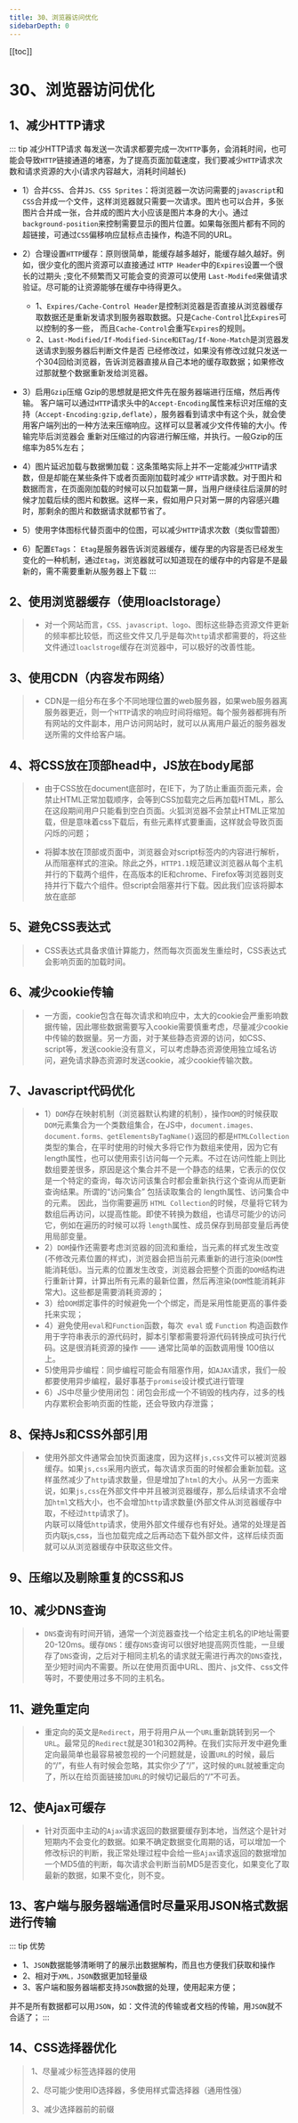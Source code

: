 ```yaml
---
title: 30、浏览器访问优化
sidebarDepth: 0
---
```

[[toc]]
# 30、浏览器访问优化

## 1、减少HTTP请求
::: tip 减少HTTP请求
每发送一次请求都要完成一次`HTTP`事务，会消耗时间，也可能会导致`HTTP`链接通道的堵塞，为了提高页面加载速度，我们要减少`HTTP`请求次数和请求资源的大小(请求内容越大，消耗时间越长)
- 1）合并`CSS`、合并`JS、CSS Sprites`：将浏览器一次访问需要的`javascript`和`CSS`合并成一个文件，这样浏览器就只需要一次请求。图片也可以合并，多张图片合并成一张，合并成的图片大小应该是图片本身的大小。通过`background-position`来控制需要显示的图片位置。如果每张图片都有不同的超链接，可通过`CSS`偏移响应鼠标点击操作，构造不同的URL。

- 2）合理设置`HTTP`缓存：原则很简单，能缓存越多越好，能缓存越久越好。例如，很少变化的图片资源可以直接通过 `HTTP Header`中的`Expires`设置一个很长的过期头 ;变化不频繁而又可能会变的资源可以使用 `Last-Modifed`来做请求验证。尽可能的让资源能够在缓存中待得更久。
  - 1、`Expires/Cache-Control Header`是控制浏览器是否直接从浏览器缓存取数据还是重新发请求到服务器取数据。只是`Cache-Control`比`Expires`可以控制的多一些， 而且`Cache-Control`会重写`Expires`的规则。
  - 2、`Last-Modified/If-Modified-Since和ETag/If-None-Match`是浏览器发送请求到服务器后判断文件是否 已经修改过，如果没有修改过就只发送一个304回给浏览器，告诉浏览器直接从自己本地的缓存取数据；如果修改过那就整个数据重新发给浏览器。
- 3）启用`Gzip`压缩
  Gzip的思想就是把文件先在服务器端进行压缩，然后再传输。
  客户端可以通过`HTTP`请求头中的`Accept-Encoding`属性来标识对压缩的支持（`Accept-Encoding:gzip,deflate`），服务器看到请求中有这个头，就会使用客户端列出的一种方法来压缩响应。这样可以显著减少文件传输的大小。传输完毕后浏览器会 重新对压缩过的内容进行解压缩，并执行。一般Gzip的压缩率为85%左右；
- 4）图片延迟加载与数据懒加载：这条策略实际上并不一定能减少`HTTP`请求数，但是却能在某些条件下或者页面刚加载时减少 `HTTP`请求数。对于图片和数据而言，在页面刚加载的时候可以只加载第一屏，当用户继续往后滚屏的时候才加载后续的图片和数据。这样一来，假如用户只对第一屏的内容感兴趣时，那剩余的图片和数据请求就都节省了。
- 5）使用字体图标代替页面中的位图，可以减少`HTTP`请求次数（类似雪碧图）
- 6）配置`ETags`： `Etag`是服务器告诉浏览器缓存，缓存里的内容是否已经发生变化的一种机制，通过`Etag`，浏览器就可以知道现在的缓存中的内容是不是最新的，需不需要重新从服务器上下载
:::
## 2、使用浏览器缓存（使用loaclstorage）
>- 对一个网站而言，`CSS、javascript、logo`、图标这些静态资源文件更新的频率都比较低，而这些文件又几乎是每次`http`请求都需要的，将这些文件通过`loaclstroge`缓存在浏览器中，可以极好的改善性能。
## 3、使用CDN（内容发布网络）
>- CDN是一组分布在多个不同地理位置的web服务器，如果web服务器离服务器更近，则一个`HTTP`请求的响应时间将缩短。每个服务器都拥有所有网站的文件副本，用户访问网站时，就可以从离用户最近的服务器发送所需的文件给客户端。
## 4、将CSS放在顶部head中，JS放在body尾部
>- 由于CSS放在document底部时，在IE下，为了防止重画页面元素，会禁止HTML正常加载顺序，会等到CSS加载完之后再加载HTML，那么在这段期间用户只能看到空白页面。火狐浏览器不会禁止HTML正常加载，但是意味着css下载后，有些元素样式要重画，这样就会导致页面闪烁的问题；
>
>- 将脚本放在顶部或页面中，浏览器会对script标签内的内容进行解析，从而阻塞样式的渲染。除此之外，`HTTP1.1`规范建议浏览器从每个主机并行的下载两个组件，在高版本的IE和chrome、Firefox等浏览器则支持并行下载六个组件。但script会阻塞并行下载。因此我们应该将脚本放在底部
## 5、避免CSS表达式
>- CSS表达式具备求值计算能力，然而每次页面发生重绘时，CSS表达式会影响页面的加载时间。
## 6、减少cookie传输
>- 一方面，cookie包含在每次请求和响应中，太大的cookie会严重影响数据传输，因此哪些数据需要写入cookie需要慎重考虑，尽量减少cookie中传输的数据量。另一方面，对于某些静态资源的访问，如CSS、script等，发送cookie没有意义，可以考虑静态资源使用独立域名访问，避免请求静态资源时发送cookie，减少cookie传输次数。
## 7、Javascript代码优化
>- 1）`DOM`存在映射机制（浏览器默认构建的机制），操作`DOM`的时候获取`DOM`元素集合为一个类数组集合，在JS中，`document.images、document.forms、getElementsByTagName()`返回的都是`HTMLCollection`类型的集合，在平时使用的时候大多将它作为数组来使用，因为它有 length属性，也可以使用索引访问每一个元素。不过在访问性能上则比数组要差很多，原因是这个集合并不是一个静态的结果，它表示的仅仅是一个特定的查询，每次访问该集合时都会重新执行这个查询从而更新查询结果。所谓的“访问集合” 包括读取集合的 length属性、访问集合中的元素。 因此，当你需要遍历 `HTML Collection`的时候，尽量将它转为数组后再访问，以提高性能。即使不转换为数组，也请尽可能少的访问它，例如在遍历的时候可以将 `length`属性、成员保存到局部变量后再使用局部变量。
>- 2）`DOM`操作还需要考虑浏览器的回流和重绘，当元素的样式发生改变(不修改元素位置的样式)，浏览器会把当前元素重新的进行渲染(`DOM`性能消耗低)。当元素的位置发生改变，浏览器会把整个页面的`DOM`结构进行重新计算，计算出所有元素的最新位置，然后再渲染(`DOM`性能消耗非常大)。这些都是需要消耗资源的；
>- 3）给`DOM`绑定事件的时候避免一个个绑定，而是采用性能更高的事件委托来实现；
>- 4）避免使用`eval`和`Function`函数，每次` eval` 或 `Function` 构造函数作用于字符串表示的源代码时，脚本引擎都需要将源代码转换成可执行代码。这是很消耗资源的操作 —— 通常比简单的函数调用慢 100倍以上。 
>- 5)使用异步编程：同步编程可能会有阻塞作用，如`AJAX`请求，我们一般都要使用异步编程，最好事基于`promise`设计模式进行管理
>- 6）JS中尽量少使用闭包：闭包会形成一个不销毁的栈内存，过多的栈内存累积会影响页面的性能，还会导致内存泄露；
## 8、保持Js和CSS外部引用
>- 使用外部文件通常会加快页面速度，因为这样`js,css`文件可以被浏览器缓存。如果`js,css`采用内嵌式，每次请求页面的时候都会重新加载。这样虽然减少了`http`请求数量，但是增加了`html`的大小。从另一方面来说，如果`js,css`在外部文件中并且被浏览器缓存，那么后续请求不会增加`html`文档大小，也不会增加`http`请求数量(外部文件从浏览器缓存中取，不经过`http`请求了)。<br>
内联可以降低`http`请求，使用外部文件缓存也有好处。通常的处理是首页内联js,css，当也加载完成之后再动态下载外部文件，这样后续页面就可以从浏览器缓存中获取这些文件。
## 9、压缩以及剔除重复的CSS和JS
## 10、减少DNS查询
>- `DNS`查询有时间开销，通常一个浏览器查找一个给定主机名的IP地址需要20-120ms。缓存`DNS`：缓存`DNS`查询可以很好地提高网页性能，一旦缓存了`DNS`查询，之后对于相同主机名的请求就无需进行再次的`DNS`查找，至少短时间内不需要。所以在使用页面中URL、图片、js文件、css文件等时，不要使用过多不同的主机名。
## 11、避免重定向
>- 重定向的英文是`Redirect`，用于将用户从一个`URL`重新跳转到另一个`URL`。最常见的`Redirect`就是301和302两种。在我们实际开发中避免重定向最简单也最容易被忽视的一个问题就是，设置`URL`的时候，最后的“/”，有些人有时候会忽略，其实你少了“/”，这时候的`URL`就被重定向了，所以在给页面链接加`URL`的时候切记最后的“/”不可丢。
## 12、使Ajax可缓存
>- 针对页面中主动的`Ajax`请求返回的数据要缓存到本地，当然这个是针对短期内不会变化的数据。如果不确定数据变化周期的话，可以增加一个修改标识的判断，我正常处理过程中会给一些`Ajax`请求返回的数据增加一个MD5值的判断，每次请求会判断当前MD5是否变化，如果变化了取最新的数据，如果不变化，则不变。

## 13、客户端与服务器端通信时尽量采用JSON格式数据进行传输
::: tip 优势
- 1、`JSON`数据能够清晰明了的展示出数据解构，而且也方便我们获取和操作
- 2、相对于`XML，JSON`数据更加轻量级
- 3、客户端和服务器端都支持`JSON`数据的处理，使用起来方便；

并不是所有数据都可以用`JSON`，如：文件流的传输或者文档的传输，用`JSON`就不合适了；
:::
## 14、CSS选择器优化
>1、尽量减少标签选择器的使用
>
>2、尽可能少使用ID选择器，多使用样式雷选择器（通用性强）
>
>3、减少选择器前的前缀